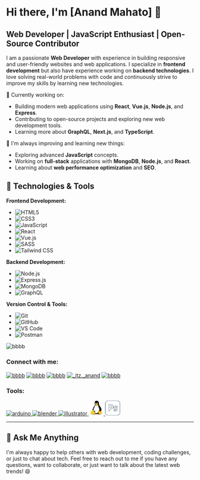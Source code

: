 # Hi there, I'm [Anand Mahato] 👋

## Web Developer | JavaScript Enthusiast | Open-Source Contributor

I am a passionate **Web Developer** with experience in building responsive and user-friendly websites and web applications. I specialize in **frontend development** but also have experience working on **backend technologies**. I love solving real-world problems with code and continuously strive to improve my skills by learning new technologies.

🔭 Currently working on:
- Building modern web applications using **React**, **Vue.js**, **Node.js**, and **Express**.
- Contributing to open-source projects and exploring new web development tools.
- Learning more about **GraphQL**, **Next.js**, and **TypeScript**.

🌱 I'm always improving and learning new things:
- Exploring advanced **JavaScript** concepts.
- Working on **full-stack** applications with **MongoDB**, **Node.js**, and **React**.
- Learning about **web performance optimization** and **SEO**.

## 🚀 Technologies & Tools

**Frontend Development:**
- ![HTML5](https://img.shields.io/badge/HTML5-E34F26?style=flat-square&logo=html5&logoColor=fff)
- ![CSS3](https://img.shields.io/badge/CSS3-1572B6?style=flat-square&logo=css3&logoColor=fff)
- ![JavaScript](https://img.shields.io/badge/JavaScript-F7DF1E?style=flat-square&logo=javascript&logoColor=000)
- ![React](https://img.shields.io/badge/React-61DAFB?style=flat-square&logo=react&logoColor=000)
- ![Vue.js](https://img.shields.io/badge/Vue.js-4FC08D?style=flat-square&logo=vue.js&logoColor=fff)
- ![SASS](https://img.shields.io/badge/SASS-CC6699?style=flat-square&logo=sass&logoColor=fff)
- ![Tailwind CSS](https://img.shields.io/badge/Tailwind_CSS-06B6D4?style=flat-square&logo=tailwind-css&logoColor=fff)

**Backend Development:**
- ![Node.js](https://img.shields.io/badge/Node.js-339933?style=flat-square&logo=node.js&logoColor=fff)
- ![Express.js](https://img.shields.io/badge/Express.js-000000?style=flat-square&logo=express&logoColor=fff)
- ![MongoDB](https://img.shields.io/badge/MongoDB-47A248?style=flat-square&logo=mongodb&logoColor=fff)
- ![GraphQL](https://img.shields.io/badge/GraphQL-E10098?style=flat-square&logo=graphql&logoColor=fff)

**Version Control & Tools:**
- ![Git](https://img.shields.io/badge/Git-F05032?style=flat-square&logo=git&logoColor=fff)
- ![GitHub](https://img.shields.io/badge/GitHub-181717?style=flat-square&logo=github&logoColor=fff)
- ![VS Code](https://img.shields.io/badge/VS%20Code-0078D4?style=flat-square&logo=visual-studio-code&logoColor=fff)
- ![Postman](https://img.shields.io/badge/Postman-FF6C37?style=flat-square&logo=postman&logoColor=fff)





<p align="left"> <img src="https://komarev.com/ghpvc/?username=bbbb&label=Profile%20views&color=0e75b6&style=flat" alt="bbbb" /> </p>


<h3 align="left">Connect with me:</h3>
<p align="left">
<a href="https://twitter.com/bbbb" target="blank"><img align="center" src="https://raw.githubusercontent.com/rahuldkjain/github-profile-readme-generator/master/src/images/icons/Social/twitter.svg" alt="bbbb" height="30" width="40" /></a>
<a href="https://linkedin.com/in/bbbb" target="blank"><img align="center" src="https://raw.githubusercontent.com/rahuldkjain/github-profile-readme-generator/master/src/images/icons/Social/linked-in-alt.svg" alt="bbbb" height="30" width="40" /></a>
<a href="https://fb.com/bbbb" target="blank"><img align="center" src="https://raw.githubusercontent.com/rahuldkjain/github-profile-readme-generator/master/src/images/icons/Social/facebook.svg" alt="bbbb" height="30" width="40" /></a>
<a href="https://instagram.com/_itz._anand" target="blank"><img align="center" src="https://raw.githubusercontent.com/rahuldkjain/github-profile-readme-generator/master/src/images/icons/Social/instagram.svg" alt="_itz._anand" height="30" width="40" /></a>
<a href="https://www.youtube.com/c/bbbb" target="blank"><img align="center" src="https://raw.githubusercontent.com/rahuldkjain/github-profile-readme-generator/master/src/images/icons/Social/youtube.svg" alt="bbbb" height="30" width="40" /></a>
</p>

<h3 align="left">Tools:</h3>
<p align="left"> <a href="https://www.arduino.cc/" target="_blank" rel="noreferrer"> <img src="https://cdn.worldvectorlogo.com/logos/arduino-1.svg" alt="arduino" width="40" height="40"/> </a> <a href="https://www.blender.org/" target="_blank" rel="noreferrer"> <img src="https://download.blender.org/branding/community/blender_community_badge_white.svg" alt="blender" width="40" height="40"/> </a> <a href="https://www.adobe.com/in/products/illustrator.html" target="_blank" rel="noreferrer"> <img src="https://www.vectorlogo.zone/logos/adobe_illustrator/adobe_illustrator-icon.svg" alt="illustrator" width="40" height="40"/> </a> <a href="https://www.linux.org/" target="_blank" rel="noreferrer"> <img src="https://raw.githubusercontent.com/devicons/devicon/master/icons/linux/linux-original.svg" alt="linux" width="40" height="40"/> </a> <a href="https://www.photoshop.com/en" target="_blank" rel="noreferrer"> <img src="https://raw.githubusercontent.com/devicons/devicon/master/icons/photoshop/photoshop-line.svg" alt="photoshop" width="40" height="40"/> </a> </p>









---

## 💬 Ask Me Anything

I'm always happy to help others with web development, coding challenges, or just to chat about tech. Feel free to reach out to me if you have any questions, want to collaborate, or just want to talk about the latest web trends! 😄
